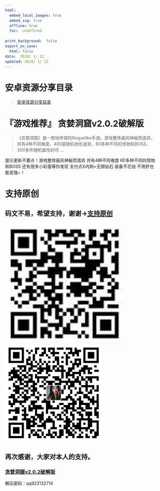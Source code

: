 ```yaml
---
html:
  embed_local_images: true
  embed_svg: true
  offline: true
  toc:  undefined

print_background:  false
export_on_save:
  html: false
data:  2018/ 1/ 22
updated: 2018/ 1/ 22
---
```




# 安卓资源分享目录

> [安卓资源分享目录](https://blog.csdn.net/qq923132714/article/details/83059823 "安卓资源分享目录")

# 『游戏推荐』 贪婪洞窟v2.0.2破解版

> 《贪婪洞窟》是一款地牢探险Roguelike手游。游戏整体画风神秘而诡异，共有4种不同难度，400层随机地形迷宫，60多种不同的怪物和BOSS，300多件随机属性的可 ...

提示更新不要点！游戏整体画风神秘而诡异 共有4种不同难度 60多种不同的怪物和BOSS 还有很多小彩蛋等你发现 支付点X内购=无限钻石 装备不花钱 不用肝也能变强~！


# 支持原创
## 码文不易，希望支持，谢谢->**[支持原创](http://blog.csdn.net/qq923132714/article/details/79399145)**
![微信支付](https://raw.githubusercontent.com/923132714/my_picture/master/blog/support/weixin.png)![微信支付](https://raw.githubusercontent.com/923132714/my_picture/master/blog/support/支付宝.png)
## 再次感谢，大家对本人的支持。

### [贪婪洞窟v2.0.2破解版](http://u16848854.ctfile.net/fs/16848854-332478721 "贪婪洞窟v2.0.2破解版")

解压密码：qq923132714
